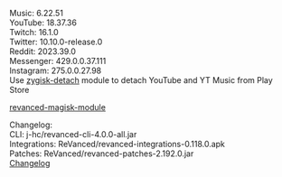 Music: 6.22.51  
YouTube: 18.37.36  
Twitch: 16.1.0  
Twitter: 10.10.0-release.0  
Reddit: 2023.39.0  
Messenger: 429.0.0.37.111  
Instagram: 275.0.0.27.98  
Use [zygisk-detach](https://github.com/j-hc/zygisk-detach) module to detach YouTube and YT Music from Play Store  

[revanced-magisk-module](https://github.com/j-hc/revanced-magisk-module)  

Changelog:  
CLI: j-hc/revanced-cli-4.0.0-all.jar  
Integrations: ReVanced/revanced-integrations-0.118.0.apk  
Patches: ReVanced/revanced-patches-2.192.0.jar  
[Changelog](https://github.com/ReVanced/revanced-patches/releases/tag/v2.192.0)  
